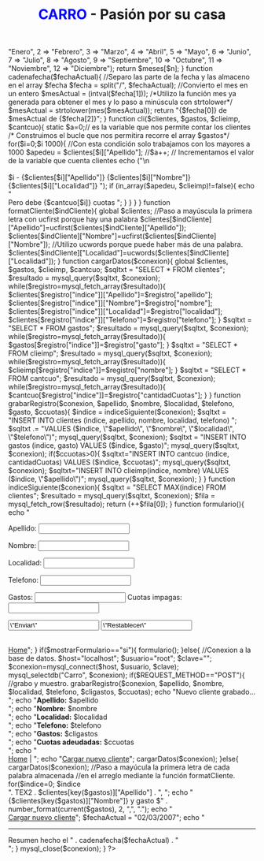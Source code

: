 <html>
<head>
<title>CARRO – Pasión por su casa</title>
<style type="text/css">
<!--
.Estilo1 {
	color: #FF0000;
	font-weight: bold;
}
-->
</style>
</head>
<body>
<div align="center">
  <h1><font color="#0000FF">CARRO</font> - Pasi&oacute;n por su casa </h1>
  <p>&nbsp;</p>
</div>
<?php
	function mes($n){
		$meses = array(
			1 => "Enero",
			2 => "Febrero",
			3 => "Marzo",
			4 => "Abril",
			5 => "Mayo",
			6 => "Junio",
			7 => "Julio",
			8 => "Agosto",
			9 => "Septiembre",
			10 => "Octubre",
			11 => "Noviembre",
			12 => "Diciembre");
		return $meses[$n];
	}
	function cadenafecha($fechaActual){
		//Separo las parte de la fecha y las almaceno en el array $fecha
		$fecha = split("/", $fechaActual);
		//Convierto el mes en un entero
		$mesActual = (intval($fecha[1]));
		/*Utilizo la función mes ya generada para obtener el mes y lo
		  paso a minúscula con strtolower*/
		$mesActual = strtolower(mes($mesActual));
		return "{$fecha[0]} de $mesActual de {$fecha[2]}";	
	}
function cli($clientes, $gastos, $clieimp, $cantcuo){
		static $a=0;// es la variable que nos permite contar los clientes
		/* Construimos el bucle que nos permitira recorre el array $gastos*/
		for($i=0;$i<sizeof($gastos);$i++){
			if ($gastos[$i] > 1000){ //Con esta condición solo trabajamos con los mayores a 1000
				$apedeu = $clientes[$i]["Apellido"];
				//$a++; // Incrementamos el valor de la variable que cuenta clientes
				echo ("\n<br><br>$i - {$clientes[$i]["Apellido"]} {$clientes[$i]["Nombre"]} <br> {$clientes[$i]["Localidad"]} ");			
				if (in_array($apedeu, $clieimp)!=false){
					echo "<br><span class=\"Estilo1\">Pero debe {$cantcuo[$i]} cuotas </span>";
				}
			}
		}
	}
	function formatCliente($indCliente){
		global $clientes;
		//Paso a mayúscula la primera letra con ucfirst porque hay una palabra
		$clientes[$indCliente]["Apellido"]=ucfirst($clientes[$indCliente]["Apellido"]);
		$clientes[$indCliente]["Nombre"]=ucfirst($clientes[$indCliente]["Nombre"]);
		//Utilizo ucwords porque puede haber más de una palabra.
		$clientes[$indCliente]["Localidad"]=ucwords($clientes[$indCliente]["Localidad"]);
	}
	  function cargarDatos($conexion){
		global $clientes, $gastos, $clieimp, $cantcuo;
		$sqltxt = "SELECT * FROM clientes";
		$resultado = mysql_query($sqltxt, $conexion);
		while($registro=mysql_fetch_array($resultado)){
			$clientes[$registro["indice"]]["Apellido"]=$registro["apellido"];
			$clientes[$registro["indice"]]["Nombre"]=$registro["nombre"];
			$clientes[$registro["indice"]]["Localidad"]=$registro["localidad"];
			$clientes[$registro["indice"]]["Telefono"]=$registro["telefono"];
		}
		$sqltxt = "SELECT * FROM gastos";
		$resultado = mysql_query($sqltxt, $conexion);
		while($registro=mysql_fetch_array($resultado)){
			$gastos[$registro["indice"]]=$registro["gasto"];
		}
		$sqltxt = "SELECT * FROM clieimp";
		$resultado = mysql_query($sqltxt, $conexion);
		while($registro=mysql_fetch_array($resultado)){
			$clieimp[$registro["indice"]]=$registro["nombre"];
		}
		$sqltxt = "SELECT * FROM cantcuo";
		$resultado = mysql_query($sqltxt, $conexion);
		while($registro=mysql_fetch_array($resultado)){
$cantcuo[$registro["indice"]]=$registro["cantidadCuotas"];
		}		
	}
	function grabarRegistro($conexion, $apellido, $nombre, $localidad, $telefono, $gasto, $ccuotas){
		$indice = indiceSiguiente($conexion);
		$sqltxt = "INSERT INTO clientes (indice, apellido, nombre, localidad, telefono) ";
		$sqltxt .= "VALUES ($indice, \"$apellido\", \"$nombre\", \"$localidad\", \"$telefono\")";
		mysql_query($sqltxt, $conexion);
		$sqltxt = "INSERT INTO gastos (indice, gasto) VALUES ($indice, $gasto)";
		mysql_query($sqltxt, $conexion);
		if($ccuotas>0){
			$sqltxt="INSERT INTO cantcuo (indice, cantidadCuotas) VALUES ($indice, $ccuotas)";	
			mysql_query($sqltxt, $conexion);
			$sqltxt="INSERT INTO clieimp(indice, nombre) VALUES ($indice, \"$apellido\")";	
			mysql_query($sqltxt, $conexion);
		}
	}
		function indiceSiguiente($conexion){
		$sqltxt = "SELECT MAX(indice) FROM clientes";
		$resultado = mysql_query($sqltxt, $conexion);
		$fila = mysql_fetch_row($resultado);
		return (++$fila[0]);
	}	
function formulario(){
		echo "<form name=\"form1\" method=\"post\" action=\"http://localhost/cursophp/tp12.php\">
  			<p>Apellido: 
			    <input name=\"apellido\" type=\"text\" id=\"Apellido\" size=\"30\" maxlength=\"30\">
			</p>
			  <p>Nombre: 
			    <input name=\"nombre\" type=\"text\" id=\"Nombre\" size=\"30\" maxlength=\"30\">
			</p>
			  <p>Localidad: 
			    <input name=\"localidad\" type=\"text\" id=\"Localidad\" size=\"30\" maxlength=\"30\">
			</p>
			  <p>Telefono: 
			    <input name=\"telefono\" type=\"text\" id=\"Telefono\" size=\"15\" maxlength=\"15\">
			</p>
			  <p>Gastos: 
			    <input name=\"cligastos\" type=\"text\" id=\"Cligastos\" size=\"10\" maxlength=\"10\">
			Cuotas impagas: 
			<input name=\"ccuotas\" type=\"text\" id=\"Ccuotas\" size=\"5\" maxlength=\"3\">
			</p>
			  <p>
			    <input name=\"Enviar\" type=\"submit\" id=\"Enviar\" value=\"Enviar\">
<input type=\"reset\" name=\"Submit2\" value=\"Restablecer\"> 			    
			</form><br><a href=\"tp12.php\">Home</a>";
	}
	if($mostrarFormulario=="si"){
		formulario();
	}else{
		//Conexion a la base de datos.
		$host="localhost";
		$usuario="root";
		$clave="";
		$conexion=mysql_connect($host, $usuario, $clave);
		mysql_selectdb("Carro", $conexion);
		if($REQUEST_METHOD=="POST"){
			//grabo y muestro.
 			grabarRegistro($conexion, $apellido, $nombre, $localidad, $telefono, $cligastos, $ccuotas);
			echo "Nuevo cliente grabado...<br>";
			echo "<b>Apellido:</b> $apellido<br>";
			echo "<b>Nombre:</b> $nombre<br>";
			echo "<b>Localidad:</b> $localidad<br>";
			echo "<b>Telefono:</b> $telefono<br>";
			echo "<b>Gastos:</b> $cligastos<br>";
			echo "<b>Cuotas adeudadas:</b> $ccuotas<br>";
			echo "<br><a href=\"tp12.php\">Home</a> | ";
			echo "<a href=\"tp12.php?mostrarFormulario=si\">Cargar nuevo cliente</a>";
			cargarDatos($conexion);
		}else{
			cargarDatos($conexion);
			//Paso a mayúcula la primera letra de cada palabra almacenada
			//en el arreglo mediante la función formatCliente.
			for($indice=0; $indice<count($clientes); $indice++)
				formatCliente($indice);
			/* Mostramos el texto Clientes del mes de */
			define("TEX1","Clientes del mes de ");
			echo TEX1;
			/* Mostramos MARZO */
			$n = 3;
			echo mes($n);
			/* LLAMAMOS A LA FUNCION QUE MUESTRA LOS NUMEROS Y LOS CLIENTES */
			$var="cli";
			$var($clientes, $gastos, $clieimp, $cantcuo);
			/*El gasto del mejor cliente */
define("TEX2","El mejor cliente es ");	
			asort($gastos);
			end($gastos);	
			echo "<br><br>". TEX2 . $clientes[key($gastos)]["Apellido"] . ", ";
			echo "{$clientes[key($gastos)]["Nombre"]} y gasto $" . number_format(current($gastos), 2, ",", ".");
			echo "<br><a href=\"tp12.php?mostrarFormulario=si\">Cargar nuevo cliente</a>";
			$fechaActual = "02/03/2007";	
			echo "<hr> <div align=\"center\">Resumen hecho el " . cadenafecha($fechaActual) . " </div>";	
		}
		mysql_close($conexion);
	}
?>
</body>
</html>
